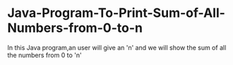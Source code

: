 # Java-Program-To-Print-Sum-of-All-Numbers-from-0-to-n
In this Java program,an user will give an 'n' and we will show the sum of all the numbers from 0 to 'n'
